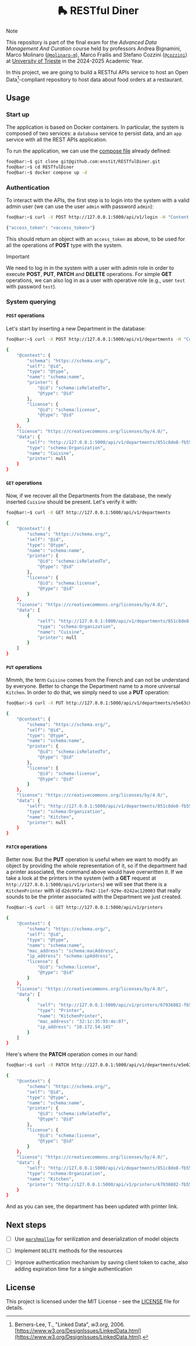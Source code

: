 <div align="center">
  <h1 align="center">🛼 RESTful Diner</h2>
</div>

> [!NOTE]
> This repository is part of the final exam for the _Advanced Data Management
> And Curation_ course held by professors Andrea Bignamini, Marco Molinaro
> ([`@molinaro-m`](https://github.com/molinaro-m)), Marco Frailis and Stefano
> Cozzini ([`@cozzini`](https://github.com/cozzini)) at
> [University of Trieste](https://www.units.it/en) in the 2024-2025 Academic
> Year.

In this project, we are going to build a RESTful APIs service to host an Open
Data[^1]-compliant repository to host data about food orders at a restaurant.

## Usage

### Start up

The application is based on Docker containers. In particular, the system is
composed of two services: a `database` service to persist data, and an `app`
service with all the REST APIs application.

To run the application, we can use the [compose file](compose.yml) already
defined:

```bash
foo@bar:~$ git clone git@github.com:enstit/RESTfulDiner.git
foo@bar:~$ cd RESTfulDiner
foo@bar:~$ docker compose up -d
```

### Authentication

To interact with the APIs, the first step is to login into the system with a
valid admin user (we can use the user `admin` with password `admin`):

```bash
foo@bar:~$ curl -X POST http://127.0.0.1:5000/api/v1/login -H "Content-Type: application/json" -d '{"username": "admin", "password": "admin"}'

{"access_token": "<access_token>"}
```

This should return an object with an `access_token` as above, to be used for all
the operations of **POST** type with the system.

> [!IMPORTANT]
> We need to log in in the system with a user with admin role in order to
> execute **POST**, **PUT**, **PATCH** and **DELETE** operations.
> For simple **GET** operations, we can also log in as a user with operative
> role (e.g., user `test` with password `test`).

### System querying

#### `POST` operations

Let's start by inserting a new Department in the database:

```bash
foo@bar:~$ curl -X POST http://127.0.0.1:5000/api/v1/departments -H "Content-Type: application/json" -H "Authorization: Bearer <access_token>" -d '{"name": "Cuisine"}'

{
    "@context": {
        "schema": "https://schema.org/",
        "self": "@id",
        "type": "@type",
        "name": "schema:name",
        "printer": {
            "@id": "schema:isRelatedTo",
            "@type": "@id"
        },
        "license": {
            "@id": "schema:license",
            "@type": "@id"
        }
    },
    "license": "https://creativecommons.org/licenses/by/4.0/",
    "data": {
        "self": "http://127.0.0.1:5000/api/v1/departments/851c8de8-fb55-11ef-9aea-0242ac120003",
        "type": "schema:Organization",
        "name": "Cuisine",
        "printer": null
    }
}
```

#### `GET` operations

Now, if we recover all the Departments from the database, the newly inserted
`Cuisine` should be present. Let's verify it with:

```bash
foo@bar:~$ curl -X GET http://127.0.0.1:5000/api/v1/departments

{
    "@context": {
        "schema": "https://schema.org/",
        "self": "@id",
        "type": "@type",
        "name": "schema:name",
        "printer": {
            "@id": "schema:isRelatedTo",
            "@type": "@id"
        },
        "license": {
            "@id": "schema:license",
            "@type": "@id"
        }
    },
    "license": "https://creativecommons.org/licenses/by/4.0/",
    "data": [
        {
            "self": "http://127.0.0.1:5000/api/v1/departments/851c8de8-fb55-11ef-9aea-0242ac120003",
            "type": "schema:Organization",
            "name": "Cuisine",
            "printer": null
        }
    ]
}
```

#### `PUT` operations

Mmmh, the term `Cuisine` comes from the French and can not be understand by
everyone. Better to change the Department name to a more universal `Kitchen`.
In order to do that, we simply need to use a **PUT** operation:

```bash
foo@bar:~$ curl -X PUT http://127.0.0.1:5000/api/v1/departments/e5e63c86-fb42-11ef-afda-0242ac120003 -H "Content-Type: application/json" -H "Authorization: Bearer <access_token>" -d '{"name": "Kitchen"}'

{
    "@context": {
        "schema": "https://schema.org/",
        "self": "@id",
        "type": "@type",
        "name": "schema:name",
        "printer": {
            "@id": "schema:isRelatedTo",
            "@type": "@id"
        },
        "license": {
            "@id": "schema:license",
            "@type": "@id"
        }
    },
    "license": "https://creativecommons.org/licenses/by/4.0/",
    "data": {
        "self": "http://127.0.0.1:5000/api/v1/departments/851c8de8-fb55-11ef-9aea-0242ac120003",
        "type": "schema:Organization",
        "name": "Kitchen",
        "printer": null
    }
}
```

#### `PATCH` operations

Better now. But the **PUT** operation is useful when we want to modify an object
by providing the whole representation of it, so if the department had a printer
associated, the command above would have overwritten it.
If we take a look at the printers in the system (with a **GET**
request at `http://127.0.0.1:5000/api/v1/printers`) we will see that there is a
`KitchenPrinter` with id `d2dc99fa-fb42-11ef-929e-0242ac120003` that really
sounds to be the printer associated with the Department we just created.

```bash
foo@bar:~$ curl -X GET http://127.0.0.1:5000/api/v1/printers

{
    "@context": {
        "schema": "https://schema.org/",
        "self": "@id",
        "type": "@type",
        "name": "schema:name",
        "mac_address": "schema:macAddress",
        "ip_address": "schema:ipAddress",
        "license": {
            "@id": "schema:license",
            "@type": "@id"
        }
    },
    "license": "https://creativecommons.org/licenses/by/4.0/",
    "data": [
        {
            "self": "http://127.0.0.1:5000/api/v1/printers/67936882-fb55-11ef-b5b9-0242ac120003",
            "type": "Printer",
            "name": "KitchenPrinter",
            "mac_address": "32:1c:35:93:4e:07",
            "ip_address": "10.172.54.145"
        }
    ]
}
```

Here's where the **PATCH** operation comes in our hand:

```bash
foo@bar:~$ curl -X PATCH http://127.0.0.1:5000/api/v1/departments/e5e63c86-fb42-11ef-afda-0242ac120003 -H "Content-Type: application/json" -H "Authorization: Bearer <access_token>" -d '{"printer_id": "d2dc99fa-fb42-11ef-929e-0242ac120003"}'

{
    "@context": {
        "schema": "https://schema.org/",
        "self": "@id",
        "type": "@type",
        "name": "schema:name",
        "printer": {
            "@id": "schema:isRelatedTo",
            "@type": "@id"
        },
        "license": {
            "@id": "schema:license",
            "@type": "@id"
        }
    },
    "license": "https://creativecommons.org/licenses/by/4.0/",
    "data": {
        "self": "http://127.0.0.1:5000/api/v1/departments/851c8de8-fb55-11ef-9aea-0242ac120003",
        "type": "schema:Organization",
        "name": "Kitchen",
        "printer": "http://127.0.0.1:5000/api/v1/printers/67936882-fb55-11ef-b5b9-0242ac120003"
    }
}
```

And as you can see, the department has been updated with printer link.


## Next steps

- [ ] Use [`marshmallow`](https://github.com/marshmallow-code/marshmallow)
      for serilization and deserialization of model objects
- [ ] Implement `DELETE` methods for the resources
- [ ] Improve authentication mechanism by saving client token to cache, also
      adding expiration time for a single authentication


## License

This project is licensed under the MIT License - see the [LICENSE](./LICENSE)
file for details.



[^1]: Berners-Lee, T., "Linked Data", _w3.org_, 2006. [https://www.w3.org/DesignIssues/LinkedData.html](https://www.w3.org/DesignIssues/LinkedData.html).
